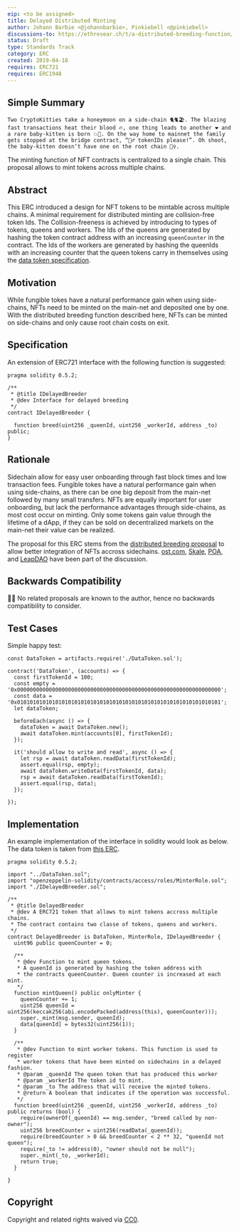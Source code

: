 ```yaml
---
eip: <to be assigned>
title: Delayed Distributed Minting
author: Johann Barbie <@johannbarbie>, Pinkiebell <@pinkiebell>
discussions-to: https://ethresear.ch/t/a-distributed-breeding-function/5264
status: Draft
type: Standards Track
category: ERC
created: 2019-04-18
requires: ERC721
requires: ERC1948
---
```


## Simple Summary

```
Two CryptoKitties take a honeymoon on a side-chain 🐈🐈🏖. The blazing fast transactions heat their blood 🔥, one thing leads to another ❤ and a rare baby-kitten is born 💥🐯. On the way home to mainnet the family gets stopped at the bridge contract, “👮‍♂️ tokenIDs please!”. Oh shoot, the baby-kitten doesn’t have one on the root chain 🤷‍♀️.
```

The minting function of NFT contracts is centralized to a single chain. This proposal allows to mint tokens across multiple chains.

## Abstract

This ERC introduced a design for NFT tokens to be mintable across multiple chains. A minimal requirement for distributed minting are collision-free token Ids. The Collision-freeness is achieved by introducing to types of tokens, queens and workers. The Ids of the queens are generated by hashing the token contract address with an increasing `queenCounter` in the contract. The Ids of the workers are generated by hashing the queenIds with an increasing counter that the queen tokens carry in themselves using the [data token specification](https://github.com/ethereum/EIPs/pull/1948).

## Motivation

While fungible tokes have a natural performance gain when using side-chains, NFTs need to be minted on the main-net and deposited one by one. With the distributed breeding function described here, NFTs can be minted on side-chains and only cause root chain costs on exit.

## Specification

An extension of ERC721 interface with the following function is suggested:

```
pragma solidity 0.5.2;

/**
 * @title IDelayedBreeder
 * @dev Interface for delayed breeding
 */
contract IDelayedBreeder {

  function breed(uint256 _queenId, uint256 _workerId, address _to) public;
}
```

## Rationale

Sidechain allow for easy user onboarding through fast block times and low transaction fees. Fungible tokes have a natural performance gain when using side-chains, as there can be one big deposit from the main-net followed by many small transfers. NFTs are equally important for user onboarding, but lack the performance advantages through side-chains, as most cost occur on minting. Only some tokens gain value through the lifetime of a dApp, if they can be sold on decentralized markets on the main-net their value can be realized.

The proposal for this ERC stems from the [distributed breeding proposal](https://ethresear.ch/t/a-distributed-breeding-function/5264) to allow better integration of NFTs accross sidechains. [ost.com](https://ost.com/), [Skale](https://skalelabs.com/), [POA](https://poa.network/), and [LeapDAO](https://leapdao.org/) have been part of the discussion.

## Backwards Compatibility

🤷‍♂️ No related proposals are known to the author, hence no backwards compatibility to consider.

## Test Cases

Simple happy test:

```
const DataToken = artifacts.require('./DataToken.sol');

contract('DataToken', (accounts) => {
  const firstTokenId = 100;
  const empty = '0x0000000000000000000000000000000000000000000000000000000000000000';
  const data = '0x0101010101010101010101010101010101010101010101010101010101010101';
  let dataToken;

  beforeEach(async () => {
    dataToken = await DataToken.new();
    await dataToken.mint(accounts[0], firstTokenId);
  });

  it('should allow to write and read', async () => {
    let rsp = await dataToken.readData(firstTokenId);
    assert.equal(rsp, empty);
    await dataToken.writeData(firstTokenId, data);
    rsp = await dataToken.readData(firstTokenId);
    assert.equal(rsp, data);
  });

});
```


## Implementation

An example implementation of the interface in solidity would look as below. The data token is taken from [this ERC](https://github.com/ethereum/EIPs/pull/1948).

```
pragma solidity 0.5.2;

import "../DataToken.sol";
import "openzeppelin-solidity/contracts/access/roles/MinterRole.sol";
import "./IDelayedBreeder.sol";

/**
 * @title DelayedBreeder
 * @dev A ERC721 token that allows to mint tokens accross multiple chains.
 * The contract contains two classe of tokens, queens and workers.
 */
contract DelayedBreeder is DataToken, MinterRole, IDelayedBreeder {
  uint96 public queenCounter = 0;

  /**
   * @dev Function to mint queen tokens.
   * A queenId is generated by hashing the token address with
   * the contracts queenCounter. Queen counter is increased at each mint.
   */
  function mintQueen() public onlyMinter {
    queenCounter += 1;
    uint256 queenId = uint256(keccak256(abi.encodePacked(address(this), queenCounter)));
    super._mint(msg.sender, queenId);
    data[queenId] = bytes32(uint256(1));
  }

  /**
   * @dev Function to mint worker tokens. This function is used to register
   * worker tokens that have been minted on sidechains in a delayed fashion.
   * @param _queenId The queen token that has produced this worker
   * @param _workerId The token id to mint.
   * @param _to The address that will receive the minted tokens.
   * @return A boolean that indicates if the operation was successful.
   */
  function breed(uint256 _queenId, uint256 _workerId, address _to) public returns (bool) {
    require(ownerOf(_queenId) == msg.sender, "breed called by non-owner");
    uint256 breedCounter = uint256(readData(_queenId));
    require(breedCounter > 0 && breedCounter < 2 ** 32, "queenId not queen");
    require(_to != address(0), "owner should not be null");
    super._mint(_to, _workerId);
    return true;
  }

}
```

## Copyright
Copyright and related rights waived via [CC0](https://creativecommons.org/publicdomain/zero/1.0/).